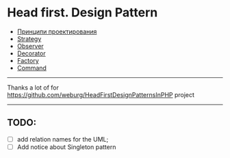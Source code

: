# Head first. Design Pattern

- [Принципи проектирования](./documentation/1-design-principles.md)
- [Strategy](./documentation/2-strategy.md)
- [Observer](./documentation/3-observer.md)
- [Decorator](./documentation/4-decorator.md)
- [Factory](./documentation/5-factory.md)
- [Command](./documentation/7-command.md)

--------------
Thanks a lot of for https://github.com/weburg/HeadFirstDesignPatternsInPHP project

--------------

## TODO:
- [ ] add relation names for the UML;
- [ ] Add notice about Singleton pattern
